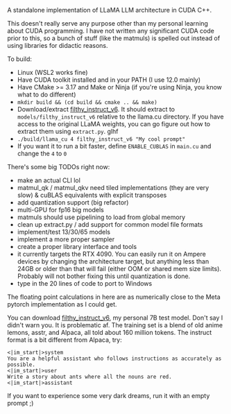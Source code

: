 A standalone implementation of LLaMA LLM architecture in CUDA C++.

This doesn't really serve any purpose other than my personal learning about CUDA programming. I have not written any significant CUDA code prior to this, so a bunch of stuff (like the matmuls) is spelled out instead of using libraries for didactic reasons.

To build:

* Linux (WSL2 works fine)
* Have CUDA toolkit installed and in your PATH (I use 12.0 mainly)
* Have CMake >= 3.17 and Make or Ninja (if you're using Ninja, you know what to do different)
* `mkdir build && (cd build && cmake .. && make)`
* Download/extract [filthy_instruct_v6](https://f000.backblazeb2.com/file/unaligned-ai/filthy_instruct_v6_extracted.tar). It should extract to `models/filthy_instruct_v6` relative to the llama.cu directory. If you have access to the original LLaMA weights, you can go figure out how to extract them using `extract.py`. glhf
* `./build/llama_cu 4 filthy_instruct_v6 "My cool prompt"`
* If you want it to run a bit faster, define `ENABLE_CUBLAS` in `main.cu` and change the `4` to `0`

There's some big TODOs right now:

* make an actual CLI lol
* matmul_qk / matmul_qkv need tiled implementations (they are very slow) & cuBLAS equivalents with explicit transposes
* add quantization support (big refactor)
* multi-GPU for fp16 big models
* matmuls should use pipelining to load from global memory
* clean up extract.py / add support for common model file formats
* implement/test 13/30/65 models
* implement a more proper sampler
* create a proper library interface and tools
* it currently targets the RTX 4090. You can easily run it on Ampere devices by changing the architecture target, but anything less than 24GB or older than that will fail (either OOM or shared mem size limits). Probably will not bother fixing this until quantization is done.
* type in the 20 lines of code to port to Windows

The floating point calculations in here are as numerically close to the Meta pytorch implementation as I could get.

You can download [filthy_instruct_v6](https://f000.backblazeb2.com/file/unaligned-ai/filthy_instruct_v6_extracted.tar), my personal 7B test model. Don't say I didn't warn you. It is problematic af. The training set is a blend of old anime lemons, asstr, and Alpaca, all told about 160 million tokens. The instruct format is a bit different from Alpaca, try:

```
<|im_start|>system
You are a helpful assistant who follows instructions as accurately as possible.
<|im_start|>user
Write a story about ants where all the nouns are red.
<|im_start|>assistant
```

If you want to experience some very dark dreams, run it with an empty prompt ;)